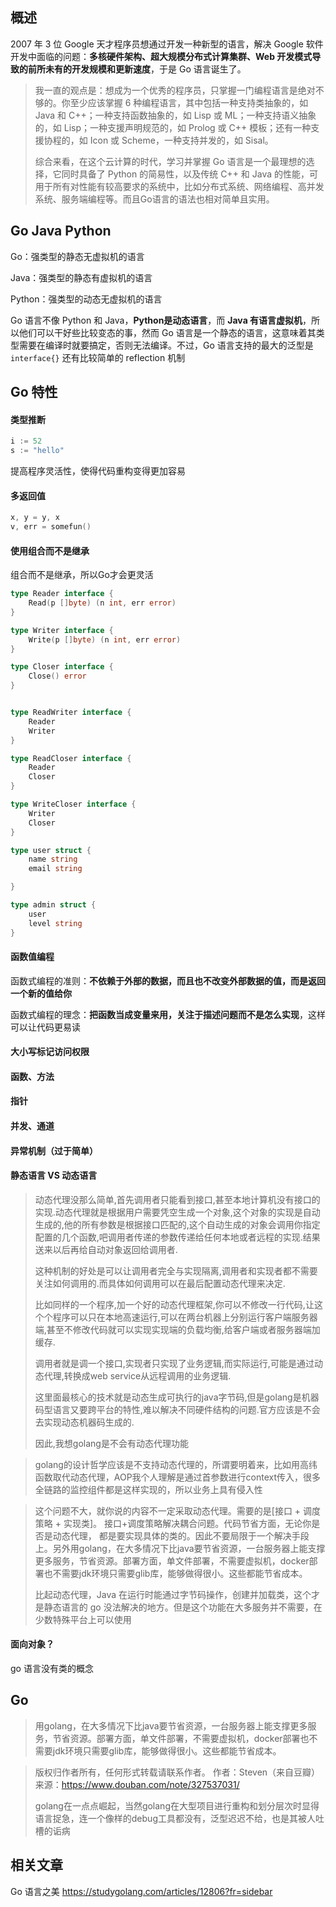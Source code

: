 ## 概述

2007 年 3 位 Google 天才程序员想通过开发一种新型的语言，解决 Google 软件开发中面临的问题：**多核硬件架构、超大规模分布式计算集群、Web 开发模式导致的前所未有的开发规模和更新速度**，于是 Go 语言诞生了。

> 我一直的观点是：想成为一个优秀的程序员，只掌握一门编程语言是绝对不够的。你至少应该掌握 6 种编程语言，其中包括一种支持类抽象的，如 Java 和 C++；一种支持函数抽象的，如 Lisp 或 ML；一种支持语义抽象的，如 Lisp；一种支援声明规范的，如 Prolog 或 C++ 模板；还有一种支援协程的，如 Icon 或 Scheme，一种支持并发的，如 Sisal。
>
> 综合来看，在这个云计算的时代，学习并掌握 Go 语言是一个最理想的选择，它同时具备了 Python 的简易性，以及传统 C++ 和 Java 的性能，可用于所有对性能有较高要求的系统中，比如分布式系统、网络编程、高并发系统、服务端编程等。而且Go语言的语法也相对简单且实用。

## Go Java Python

Go：强类型的静态无虚拟机的语言

Java：强类型的静态有虚拟机的语言

Python：强类型的动态无虚拟机的语言

Go 语言不像 Python 和 Java，**Python是动态语言**，而 **Java 有语言虚拟机**，所以他们可以干好些比较变态的事，然而 Go 语言是一个静态的语言，这意味着其类型需要在编译时就要搞定，否则无法编译。不过，Go 语言支持的最大的泛型是 `interface{}` 还有比较简单的 reflection 机制

## Go 特性

#### 类型推断

```go
i := 52
s := "hello"
```

提高程序灵活性，使得代码重构变得更加容易

#### 多返回值

```go
x, y = y, x
v, err = somefun()
```

#### 使用组合而不是继承

组合而不是继承，所以Go才会更灵活

```go
type Reader interface {
	Read(p []byte) (n int, err error)
}

type Writer interface {
	Write(p []byte) (n int, err error)
}

type Closer interface {
	Close() error
}


type ReadWriter interface {
	Reader
	Writer
}

type ReadCloser interface {
	Reader
	Closer
}

type WriteCloser interface {
	Writer
	Closer
}
```

```go
type user struct {
	name string
	email string

}

type admin struct {
	user
	level string
}
```

#### 函数值编程

函数式编程的准则：**不依赖于外部的数据，而且也不改变外部数据的值，而是返回一个新的值给你**

函数式编程的理念：**把函数当成变量来用，关注于描述问题而不是怎么实现**，这样可以让代码更易读

#### 大小写标记访问权限

#### 函数、方法

#### 指针

#### 并发、通道

#### 异常机制（过于简单）

#### 静态语言 VS 动态语言

> 动态代理没那么简单,首先调用者只能看到接口,甚至本地计算机没有接口的实现.动态代理就是根据用户需要凭空生成一个对象,这个对象的实现是自动生成的,他的所有参数是根据接口匹配的,这个自动生成的对象会调用你指定配置的几个函数,吧调用者传递的参数传递给任何本地或者远程的实现.结果送来以后再给自动对象返回给调用者.
>
> 这种机制的好处是可以让调用者完全与实现隔离,调用者和实现者都不需要关注如何调用的.而具体如何调用可以在最后配置动态代理来决定.
>
> 比如同样的一个程序,加一个好的动态代理框架,你可以不修改一行代码,让这个个程序可以只在本地高速运行,可以在两台机器上分别运行客户端服务器端,甚至不修改代码就可以实现实现端的负载均衡,给客户端或者服务器端加缓存.
>
> 调用者就是调一个接口,实现者只实现了业务逻辑,而实际运行,可能是通过动态代理,转换成web service从远程调用的业务逻辑.
>
> 这里面最核心的技术就是动态生成可执行的java字节码,但是golang是机器码型语言又要跨平台的特性,难以解决不同硬件结构的问题.官方应该是不会去实现动态机器码生成的.
>
> 因此,我想golang是不会有动态代理功能

> golang的设计哲学应该是不支持动态代理的，所谓要明着来，比如用高纬函数取代动态代理，AOP我个人理解是通过首参数进行context传入，很多全链路的监控组件都是这样实现的，所以业务上具有侵入性

> 这个问题不大，就你说的内容不一定采取动态代理。需要的是[接口 + 调度策略 + 实现类]。 接口+调度策略解决耦合问题。代码节省方面，无论你是否是动态代理， 都是要实现具体的类的。因此不要局限于一个解决手段上。另外用golang，在大多情况下比java要节省资源，一台服务器上能支撑更多服务，节省资源。部署方面，单文件部署，不需要虚拟机，docker部署也不需要jdk环境只需要glib库，能够做得很小。这些都能节省成本。
>
> 比起动态代理，Java 在运行时能通过字节码操作，创建并加载类，这个才是静态语言的 go 没法解决的地方。但是这个功能在大多服务并不需要，在少数特殊平台上可以使用

#### 面向对象？

go 语言没有类的概念

## Go

> 用golang，在大多情况下比java要节省资源，一台服务器上能支撑更多服务，节省资源。部署方面，单文件部署，不需要虚拟机，docker部署也不需要jdk环境只需要glib库，能够做得很小。这些都能节省成本。



> 版权归作者所有，任何形式转载请联系作者。
> 作者：Steven（来自豆瓣）
> 来源：https://www.douban.com/note/327537031/
>
> golang在一点点崛起，当然golang在大型项目进行重构和划分层次时显得语言捉急，连一个像样的debug工具都没有，泛型迟迟不给，也是其被人吐槽的诟病

## 相关文章

Go 语言之美 https://studygolang.com/articles/12806?fr=sidebar